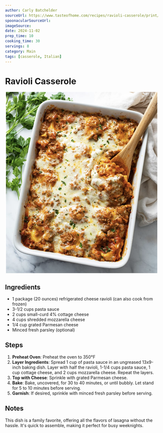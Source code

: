 ```yaml
---
author: Carly Batchelder
sourceUrl: https://www.tasteofhome.com/recipes/ravioli-casserole/print/
spoonacularSourceUrl: 
imageSource:
date: 2024-11-02
prep_time: 10
cooking_time: 30
servings: 8
category: Main
tags: [casserole, Italian]
---
```

# Ravioli Casserole

![Image of Ravioli Casserole](../img/ravioli-casserole.jpeg)

## Ingredients
- 1 package (20 ounces) refrigerated cheese ravioli (can also cook from frozen)
- 3-1/2 cups pasta sauce
- 2 cups small-curd 4% cottage cheese
- 4 cups shredded mozzarella cheese
- 1/4 cup grated Parmesan cheese
- Minced fresh parsley (optional)

## Steps
1. **Preheat Oven**: Preheat the oven to 350°F 
2. **Layer Ingredients**: Spread 1 cup of pasta sauce in an ungreased 13x9-inch baking dish. Layer with half the ravioli, 1-1/4 cups pasta sauce, 1 cup cottage cheese, and 2 cups mozzarella cheese. Repeat the layers.
3. **Top with Cheese**: Sprinkle with grated Parmesan cheese.
4. **Bake**: Bake, uncovered, for 30 to 40 minutes, or until bubbly. Let stand for 5 to 10 minutes before serving.
5. **Garnish**: If desired, sprinkle with minced fresh parsley before serving.

## Notes
This dish is a family favorite, offering all the flavors of lasagna without the hassle. It's quick to assemble, making it perfect for busy weeknights.
